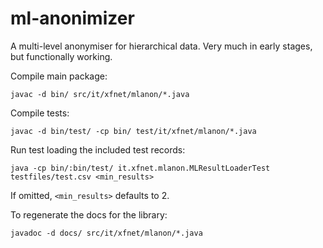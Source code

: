 # ml-anonimizer

A multi-level anonymiser for hierarchical data.
Very much in early stages, but functionally working.

Compile main package:

`javac -d bin/ src/it/xfnet/mlanon/*.java`


Compile tests:

`javac -d bin/test/ -cp bin/ test/it/xfnet/mlanon/*.java`


Run test loading the included test records:

`java -cp bin/:bin/test/ it.xfnet.mlanon.MLResultLoaderTest testfiles/test.csv <min_results>`

If omitted, `<min_results>` defaults to 2.

To regenerate the docs for the library:

`javadoc -d docs/ src/it/xfnet/mlanon/*.java`
